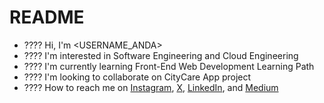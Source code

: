 # README
- ???? Hi, I'm <USERNAME_ANDA>
- ???? I'm interested in Software Engineering and Cloud Engineering
- ???? I'm currently learning Front-End Web Development Learning Path
- ????️ I'm looking to collaborate on CityCare App project
- ???? How to reach me on
<a href="https://www.instagram.com/<USERNAME_ANDA>/" target="_blank">Instagram</a>,
<a href="https://x.com/<USERNAME_ANDA>" target="_blank">X</a>,
<a href="https://www.linkedin.com/in/<USERNAME_ANDA>/" target="_blank">LinkedIn</a>, and
<a href="https://medium.com/@<USERNAME_ANDA>" target="_blank">Medium</a>
 
<!---
nurrizkiap/nurrizkiap is a ✨ special ✨ repository because its README.md (this file) appears on your GitHub profile.
You can click the Preview link to take a look at your changes.
--->
